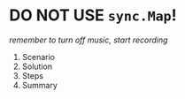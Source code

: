 # DO NOT USE `sync.Map`!

*remember to turn off music, start recording*

1. Scenario
2. Solution
3. Steps
4. Summary

